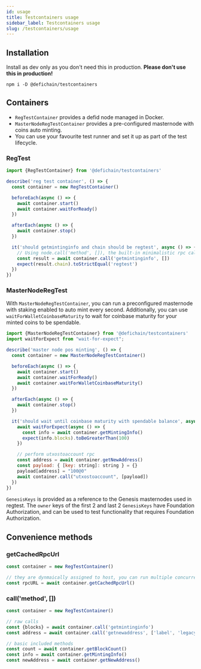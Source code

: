 ```yaml
---
id: usage
title: Testcontainers usage
sidebar_label: Testcontainers usage
slug: /testcontainers/usage
---
```


## Installation

Install as dev only as you don't need this in production. **Please don't use this in production!**

```shell
npm i -D @defichain/testcontainers
```

## Containers

* `RegTestContainer` provides a defid node managed in Docker.
* `MasterNodeRegTestContainer` provides a pre-configured masternode with coins auto minting.
* You can use your favourite test runner and set it up as part of the test lifecycle.

### RegTest

```ts
import {RegTestContainer} from '@defichain/testcontainers'

describe('reg test container', () => {
  const container = new RegTestContainer()

  beforeEach(async () => {
    await container.start()
    await container.waitForReady()
  })

  afterEach(async () => {
    await container.stop()
  })

  it('should getmintinginfo and chain should be regtest', async () => {
    // Using node.call('method', []), the built-in minimalistic rpc call
    const result = await container.call('getmintinginfo', [])
    expect(result.chain).toStrictEqual('regtest')
  })
})
```

### MasterNodeRegTest

With `MasterNodeRegTestContainer`, you can run a preconfigured masternode with staking enabled to auto mint every
second. Additionally, you can use `waitForWalletCoinbaseMaturity` to wait for coinbase maturity for your minted coins 
to be spendable.

```js
import {MasterNodeRegTestContainer} from '@defichain/testcontainers'
import waitForExpect from "wait-for-expect";

describe('master node pos minting', () => {
  const container = new MasterNodeRegTestContainer()

  beforeEach(async () => {
    await container.start()
    await container.waitForReady()
    await container.waitForWalletCoinbaseMaturity()
  })

  afterEach(async () => {
    await container.stop()
  })

  it('should wait until coinbase maturity with spendable balance', async () => {
    await waitForExpect(async () => {
      const info = await container.getMintingInfo()
      expect(info.blocks).toBeGreaterThan(100)
    })

    // perform utxostoaccount rpc
    const address = await container.getNewAddress()
    const payload: { [key: string]: string } = {}
    payload[address] = "100@0"
    await container.call("utxostoaccount", [payload])
  })
})
```

`GenesisKeys` is provided as a reference to the Genesis masternodes used in regtest. The `owner` keys of the first 2 and last 2 `GenesisKeys` have Foundation Authorization, and can be used to test functionality that requires Foundation Authorization.

## Convenience methods

### getCachedRpcUrl

```js
const container = new RegTestContainer()

// they are dynmaically assigned to host, you can run multiple concurrent tests!
const rpcURL = await container.getCachedRpcUrl()
```

### call('method', [])

```js
const container = new RegTestContainer()

// raw calls
const {blocks} = await container.call('getmintinginfo')
const address = await container.call('getnewaddress', ['label', 'legacy'])

// basic included methods
const count = await container.getBlockCount()
const info = await container.getMintingInfo()
const newAddress = await container.getNewAddress()
```
